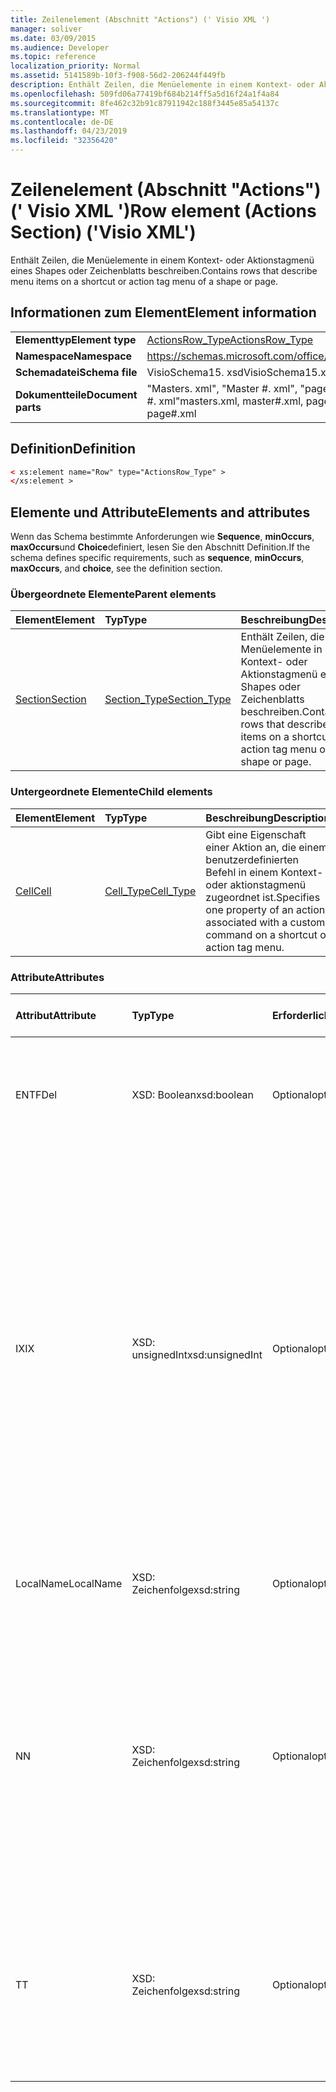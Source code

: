 ```yaml
---
title: Zeilenelement (Abschnitt "Actions") (' Visio XML ')
manager: soliver
ms.date: 03/09/2015
ms.audience: Developer
ms.topic: reference
localization_priority: Normal
ms.assetid: 5141589b-10f3-f908-56d2-206244f449fb
description: Enthält Zeilen, die Menüelemente in einem Kontext- oder Aktionstagmenü eines Shapes oder Zeichenblatts beschreiben.
ms.openlocfilehash: 509fd06a77419bf684b214ff5a5d16f24a1f4a84
ms.sourcegitcommit: 8fe462c32b91c87911942c188f3445e85a54137c
ms.translationtype: MT
ms.contentlocale: de-DE
ms.lasthandoff: 04/23/2019
ms.locfileid: "32356420"
---
```

# <a name="row-element-actions-section-visio-xml"></a><span data-ttu-id="07779-103">Zeilenelement (Abschnitt "Actions") (' Visio XML ')</span><span class="sxs-lookup"><span data-stu-id="07779-103">Row element (Actions Section) ('Visio XML')</span></span>

<span data-ttu-id="07779-104">Enthält Zeilen, die Menüelemente in einem Kontext- oder Aktionstagmenü eines Shapes oder Zeichenblatts beschreiben.</span><span class="sxs-lookup"><span data-stu-id="07779-104">Contains rows that describe menu items on a shortcut or action tag menu of a shape or page.</span></span>
  
## <a name="element-information"></a><span data-ttu-id="07779-105">Informationen zum Element</span><span class="sxs-lookup"><span data-stu-id="07779-105">Element information</span></span>

|||
|:-----|:-----|
|<span data-ttu-id="07779-106">**Elementtyp**</span><span class="sxs-lookup"><span data-stu-id="07779-106">**Element type**</span></span> <br/> |[<span data-ttu-id="07779-107">ActionsRow_Type</span><span class="sxs-lookup"><span data-stu-id="07779-107">ActionsRow_Type</span></span>](actionsrow_type-complextypevisio-xml.md) <br/> |
|<span data-ttu-id="07779-108">**Namespace**</span><span class="sxs-lookup"><span data-stu-id="07779-108">**Namespace**</span></span> <br/> |https://schemas.microsoft.com/office/visio/2012/main  <br/> |
|<span data-ttu-id="07779-109">**Schemadatei**</span><span class="sxs-lookup"><span data-stu-id="07779-109">**Schema file**</span></span> <br/> |<span data-ttu-id="07779-110">VisioSchema15. xsd</span><span class="sxs-lookup"><span data-stu-id="07779-110">VisioSchema15.xsd</span></span>  <br/> |
|<span data-ttu-id="07779-111">**Dokumentteile**</span><span class="sxs-lookup"><span data-stu-id="07779-111">**Document parts**</span></span> <br/> |<span data-ttu-id="07779-112">"Masters. xml", "Master #. xml", "pages. xml", "page #. xml"</span><span class="sxs-lookup"><span data-stu-id="07779-112">masters.xml, master#.xml, pages.xml, page#.xml</span></span>  <br/> |
   
## <a name="definition"></a><span data-ttu-id="07779-113">Definition</span><span class="sxs-lookup"><span data-stu-id="07779-113">Definition</span></span>

```XML
< xs:element name="Row" type="ActionsRow_Type" >
</xs:element >
```

## <a name="elements-and-attributes"></a><span data-ttu-id="07779-114">Elemente und Attribute</span><span class="sxs-lookup"><span data-stu-id="07779-114">Elements and attributes</span></span>

<span data-ttu-id="07779-115">Wenn das Schema bestimmte Anforderungen wie **Sequence**, **minOccurs**, **maxOccurs**und **Choice**definiert, lesen Sie den Abschnitt Definition.</span><span class="sxs-lookup"><span data-stu-id="07779-115">If the schema defines specific requirements, such as **sequence**, **minOccurs**, **maxOccurs**, and **choice**, see the definition section.</span></span> 
  
### <a name="parent-elements"></a><span data-ttu-id="07779-116">Übergeordnete Elemente</span><span class="sxs-lookup"><span data-stu-id="07779-116">Parent elements</span></span>

|<span data-ttu-id="07779-117">**Element**</span><span class="sxs-lookup"><span data-stu-id="07779-117">**Element**</span></span>|<span data-ttu-id="07779-118">**Typ**</span><span class="sxs-lookup"><span data-stu-id="07779-118">**Type**</span></span>|<span data-ttu-id="07779-119">**Beschreibung**</span><span class="sxs-lookup"><span data-stu-id="07779-119">**Description**</span></span>|
|:-----|:-----|:-----|
|[<span data-ttu-id="07779-120">Section</span><span class="sxs-lookup"><span data-stu-id="07779-120">Section</span></span>](section-element-sheet_type-complextypevisio-xml.md) <br/> |[<span data-ttu-id="07779-121">Section_Type</span><span class="sxs-lookup"><span data-stu-id="07779-121">Section_Type</span></span>](section_type-complextypevisio-xml.md) <br/> |<span data-ttu-id="07779-122">Enthält Zeilen, die Menüelemente in einem Kontext- oder Aktionstagmenü eines Shapes oder Zeichenblatts beschreiben.</span><span class="sxs-lookup"><span data-stu-id="07779-122">Contains rows that describe menu items on a shortcut or action tag menu of a shape or page.</span></span>  <br/> |
   
### <a name="child-elements"></a><span data-ttu-id="07779-123">Untergeordnete Elemente</span><span class="sxs-lookup"><span data-stu-id="07779-123">Child elements</span></span>

|<span data-ttu-id="07779-124">**Element**</span><span class="sxs-lookup"><span data-stu-id="07779-124">**Element**</span></span>|<span data-ttu-id="07779-125">**Typ**</span><span class="sxs-lookup"><span data-stu-id="07779-125">**Type**</span></span>|<span data-ttu-id="07779-126">**Beschreibung**</span><span class="sxs-lookup"><span data-stu-id="07779-126">**Description**</span></span>|
|:-----|:-----|:-----|
|[<span data-ttu-id="07779-127">Cell</span><span class="sxs-lookup"><span data-stu-id="07779-127">Cell</span></span>](cell-element-actions-rowvisio-xml.md) <br/> |[<span data-ttu-id="07779-128">Cell_Type</span><span class="sxs-lookup"><span data-stu-id="07779-128">Cell_Type</span></span>](cell_type-complextypevisio-xml.md) <br/> |<span data-ttu-id="07779-129">Gibt eine Eigenschaft einer Aktion an, die einem benutzerdefinierten Befehl in einem Kontext-oder aktionstagmenü zugeordnet ist.</span><span class="sxs-lookup"><span data-stu-id="07779-129">Specifies one property of an action associated with a custom command on a shortcut or action tag menu.</span></span>  <br/> |
   
### <a name="attributes"></a><span data-ttu-id="07779-130">Attribute</span><span class="sxs-lookup"><span data-stu-id="07779-130">Attributes</span></span>

|<span data-ttu-id="07779-131">**Attribut**</span><span class="sxs-lookup"><span data-stu-id="07779-131">**Attribute**</span></span>|<span data-ttu-id="07779-132">**Typ**</span><span class="sxs-lookup"><span data-stu-id="07779-132">**Type**</span></span>|<span data-ttu-id="07779-133">**Erforderlich**</span><span class="sxs-lookup"><span data-stu-id="07779-133">**Required**</span></span>|<span data-ttu-id="07779-134">**Beschreibung**</span><span class="sxs-lookup"><span data-stu-id="07779-134">**Description**</span></span>|<span data-ttu-id="07779-135">**Mögliche Werte**</span><span class="sxs-lookup"><span data-stu-id="07779-135">**Possible values**</span></span>|
|:-----|:-----|:-----|:-----|:-----|
|<span data-ttu-id="07779-136">ENTF</span><span class="sxs-lookup"><span data-stu-id="07779-136">Del</span></span>  <br/> |<span data-ttu-id="07779-137">XSD: Boolean</span><span class="sxs-lookup"><span data-stu-id="07779-137">xsd:boolean</span></span>  <br/> |<span data-ttu-id="07779-138">Optional</span><span class="sxs-lookup"><span data-stu-id="07779-138">optional</span></span>  <br/> |<span data-ttu-id="07779-139">Gibt an, ob eine Zeile, die andernfalls von einem Master-Shape geerbt würde, gelöscht wurde.</span><span class="sxs-lookup"><span data-stu-id="07779-139">Specifies whether a row that would otherwise be inherited from a master shape has been deleted.</span></span>  <br/> |<span data-ttu-id="07779-140">Werte des XSD: Boolean-Typs.</span><span class="sxs-lookup"><span data-stu-id="07779-140">Values of the xsd:boolean type.</span></span>  <br/> |
|<span data-ttu-id="07779-141">IX</span><span class="sxs-lookup"><span data-stu-id="07779-141">IX</span></span>  <br/> |<span data-ttu-id="07779-142">XSD: unsignedInt</span><span class="sxs-lookup"><span data-stu-id="07779-142">xsd:unsignedInt</span></span>  <br/> |<span data-ttu-id="07779-143">Optional</span><span class="sxs-lookup"><span data-stu-id="07779-143">optional</span></span>  <br/> |<span data-ttu-id="07779-144">Gibt den 1-basierten Bezeichner für die Zeile an.</span><span class="sxs-lookup"><span data-stu-id="07779-144">Specifies the one-based identifier for the row.</span></span> <span data-ttu-id="07779-145">Sie sollte unqiue und größer sein als andere Bezeichner im gleichen Abschnitt. Das Attribut IX wird nur für die Abschnitte Character, Connection, Field, FillGradient, Geometry, Layer, LineGradient, Paragraph, Rezensent, Scratch und Tabs verwendet.</span><span class="sxs-lookup"><span data-stu-id="07779-145">It should be unqiue and greater than other identifiers in the same section.The IX attribute is only used for the Character, Connection, Field, FillGradient, Geometry, Layer, LineGradient, Paragraph, Reviewer, Scratch, and Tabs sections.</span></span> <span data-ttu-id="07779-146">Eine Zeile kann nur eines der Attribute IX oder N aufweisen.</span><span class="sxs-lookup"><span data-stu-id="07779-146">A row can only have one of the IX or N attributes.</span></span>  <br/> |<span data-ttu-id="07779-147">Werte des XSD: unsignedInt-Typs.</span><span class="sxs-lookup"><span data-stu-id="07779-147">Values of the xsd:unsignedInt type.</span></span>  <br/> |
|<span data-ttu-id="07779-148">LocalName</span><span class="sxs-lookup"><span data-stu-id="07779-148">LocalName</span></span>  <br/> |<span data-ttu-id="07779-149">XSD: Zeichenfolge</span><span class="sxs-lookup"><span data-stu-id="07779-149">xsd:string</span></span>  <br/> |<span data-ttu-id="07779-150">Optional</span><span class="sxs-lookup"><span data-stu-id="07779-150">optional</span></span>  <br/> |<span data-ttu-id="07779-151">Gibt den eindeutigen sprachenabhängigen Namen der Zeile an.</span><span class="sxs-lookup"><span data-stu-id="07779-151">Specifies the unique language-dependent name of the row.</span></span>  <br/> |<span data-ttu-id="07779-152">Werte des XSD: String-Typs.</span><span class="sxs-lookup"><span data-stu-id="07779-152">Values of the xsd:string type.</span></span>  <br/> |
|<span data-ttu-id="07779-153">N</span><span class="sxs-lookup"><span data-stu-id="07779-153">N</span></span>  <br/> |<span data-ttu-id="07779-154">XSD: Zeichenfolge</span><span class="sxs-lookup"><span data-stu-id="07779-154">xsd:string</span></span>  <br/> |<span data-ttu-id="07779-155">Optional</span><span class="sxs-lookup"><span data-stu-id="07779-155">optional</span></span>  <br/> |<span data-ttu-id="07779-156">Gibt den eindeutigen sprachunabhängigen Namen der Zeile an. Das N-Attribut wird nur für die Abschnitte User, Property, Actions, Control, Connection, Hyperlink und ActionTag verwendet.</span><span class="sxs-lookup"><span data-stu-id="07779-156">Specifies the unique language-independent name of the row.The N attribute is only used for the User, Property, Actions, Control, Connection, Hyperlink, and ActionTag sections.</span></span> <span data-ttu-id="07779-157">Eine Zeile kann nur eines der Attribute IX oder N aufweisen.</span><span class="sxs-lookup"><span data-stu-id="07779-157">A row can only have one of the IX or N attributes.</span></span>  <br/> |<span data-ttu-id="07779-158">Werte des XSD: String-Typs.</span><span class="sxs-lookup"><span data-stu-id="07779-158">Values of the xsd:string type.</span></span>  <br/> |
|<span data-ttu-id="07779-159">T</span><span class="sxs-lookup"><span data-stu-id="07779-159">T</span></span>  <br/> |<span data-ttu-id="07779-160">XSD: Zeichenfolge</span><span class="sxs-lookup"><span data-stu-id="07779-160">xsd:string</span></span>  <br/> |<span data-ttu-id="07779-161">Optional</span><span class="sxs-lookup"><span data-stu-id="07779-161">optional</span></span>  <br/> |<span data-ttu-id="07779-162">Gibt den Typ des durch die Zeile dargestellten geometrischen Pfads an und wird in der Geometrie Visualisierung verwendet.</span><span class="sxs-lookup"><span data-stu-id="07779-162">Specifies the type of the geometric path represented by the row and used in geometry visualization.</span></span> <span data-ttu-id="07779-163">Das T-Attribut wird nur für den Abschnitt Geometry verwendet.</span><span class="sxs-lookup"><span data-stu-id="07779-163">The T attribute is only used for the Geometry section.</span></span>  <br/> |<span data-ttu-id="07779-164">Werte des XSD: String-Typs.</span><span class="sxs-lookup"><span data-stu-id="07779-164">Values of the xsd:string type.</span></span>  <br/> |
   


